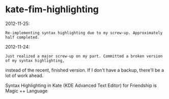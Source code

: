 kate-fim-highlighting
=====================

2012-11-25:

    Re-implementing syntax highlighting due to my screw-up. Approximately half completed.

2012-11-24:

    Just realized a major screw-up on my part. Committed a broken version of my syntax highlighting,
instead of the recent, finished version. If I don't have a backup, there'll be a lot of work ahead.

Syntax Highlighting in Kate (KDE Advanced Text Editor) for Friendship is Magic ++ Language
